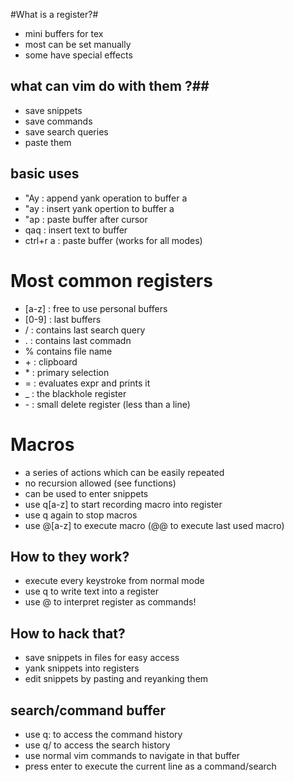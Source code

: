 #What is a register?#
- mini buffers for tex
- most can be set manually
- some have special effects

## what can vim do with them ?##
- save snippets
- save commands
- save search queries
- paste them

## basic uses ##
- "Ay : append yank operation to buffer a
- "ay : insert yank opertion to buffer a
- "ap : paste buffer after cursor
- qaq : insert text to buffer
- ctrl+r a : paste buffer (works for all modes)
# Most common registers #
- [a-z] : free to use personal buffers
- [0-9] : last buffers
- / : contains last search query
- . : contains last commadn
- % contains file name
- \+ : clipboard
- \* : primary selection
- = : evaluates expr and prints it
- \_ : the blackhole register
- \- : small delete register (less than a line)
# Macros #
- a series of actions which can be easily repeated
- no recursion allowed (see functions)
- can be used to enter snippets
- use q[a-z] to start recording macro into register
- use q again to stop macros
- use @[a-z] to execute macro (@@ to execute last used macro)

## How to they work? ##
- execute every keystroke from normal mode
- use q to write text into a register
- use @ to interpret register as commands!

## How to hack that? ##
- save snippets in files for easy access
- yank snippets into registers
- edit snippets by pasting and reyanking them

## search/command buffer ##
- use q: to access the command history
- use q/ to access the search history
- use normal vim commands to navigate in that buffer
- press enter to execute the current line as a command/search
